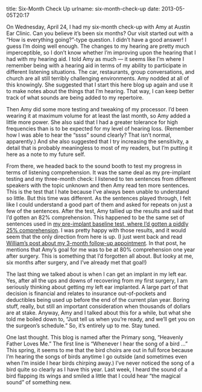 title: Six-Month Check Up
urlname: six-month-check-up
date: 2013-05-05T20:17

On Wednesday, April 24, I had my six-month check-up with Amy at Austin Ear Clinic. Can you believe it&#x02bc;s been six
months? Our visit started out with a &ldquo;How is everything going?&rdquo;-type question. I didn&#x02bc;t have a good
answer! I guess I&#x02bc;m doing well enough. The changes to my hearing are pretty much imperceptible, so I don&#x02bc;t
know whether I&#x02bc;m improving upon the hearing that I had with my hearing aid. I told Amy as much &mdash; it seems
like I&#x02bc;m where I remember being with a hearing aid in terms of my ability to participate in different listening
situations. The car, restaurants, group conversations, and church are all still terribly challenging environments. Amy
nodded at all of this knowingly. She suggested that I start this here blog up again and use it to make notes about the
things that I&#x02bc;m hearing. That way, I can keep better track of what sounds are being added to my repertoire.

Then Amy did some more testing and tweaking of my processor. I&#x02bc;d been wearing it at maximum volume for at least
the last month, so Amy added a little more power. She also said that I had a greater tolerance for high frequencies than
is to be expected for my level of hearing loss. (Remember how I was able to hear the &ldquo;ssss&rdquo; sound clearly?
That isn&#x02bc;t normal, apparently.) And she also suggested that I try increasing the sensitivity, a detail that is
probably meaningless to most of my readers, but I&#x02bc;m putting it here as a note to my future self.

From there, we headed back to the sound booth to test my progress in terms of listening comprehension. It was the same
deal as my pre-implant testing and my three-month check: I listened to ten sentences from different speakers with the
topic unknown and then Amy read ten more sentences. This is the test that I hate because I&#x02bc;ve always been unable
to understand so little. But this time was different. As the sentences played through, I felt like I could understand a
good part of them and asked for repeats on just a few of the sentences. After the test, Amy tallied up the results and
said that I&#x02bc;d gotten an 82% comprehension. This happened to be the same set of sentences used in [my pre-implant
baseline test, where I&#x02bc;d gotten a piddly 25% comprehension][a]. I was pretty happy with those results, and it
would seem that the only direction from here is up. (I just went back and read [William&#x02bc;s post about my 3-month
follow-up appointment][b]. In that post, he mentions that Amy&#x02bc;s goal for me was to be at 80% comprehension one
year after surgery. This is something that I&#x02bc;d forgotten all about. But looky at me, six months after surgery,
and I&#x02bc;ve already met that goal!)

[a]: {filename}/published/2012/10/2012-10-16-evaluation-process.md
[b]: {filename}/published/2013/01/2013-01-18-three-months-later.md

The last thing we talked about is when I can get an implant in my left ear. Yes, after all the ups and downs of
recovering from my first surgery, I am seriously thinking about getting my left ear implanted. A large part of that
decision is financial and relates to insurance out-of-pockets and deductibles being used up before the end of the
current plan year. Boring stuff, really, but still an important consideration when thousands of dollars are at stake.
Anyway, Amy and I talked about this for a while, but what she told me boiled down to, &ldquo;Just tell us when
you&#x02bc;re ready, and we&#x02bc;ll get you on the surgeon&#x02bc;s schedule.&rdquo; So, it&#x02bc;s entirely up to
me. Stay tuned.

One last thought. This blog is named after the Primary song, &ldquo;Heavenly Father Loves Me.&rdquo; The first line is
&ldquo;Whenever I hear the song of a bird &hellip;&rdquo; This spring, it seems to me that the bird choirs are out in
full force because I&#x02bc;m hearing the songs of birds anytime I go outside (and sometimes even when I&#x02bc;m inside
I hear birds chirping away.) I&#x02bc;ve never noticed the song of a bird quite so clearly as I have this year. Last
week, I heard the sound of a bird flapping its wings and smiled a little that I could hear &ldquo;the magical
sound&rdquo; of something new.
